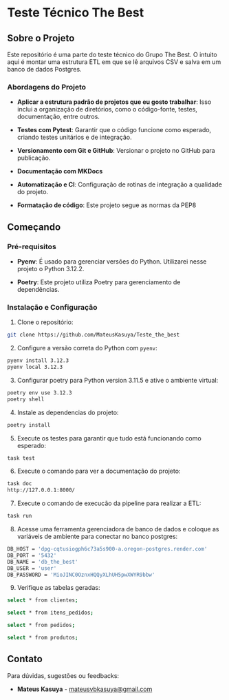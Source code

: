 # Teste Técnico The Best

## Sobre o Projeto

Este repositório é uma parte do teste técnico do Grupo The Best. O intuito aqui é montar uma estrutura ETL em que se lê arquivos CSV e salva em um banco de dados Postgres.
### Abordagens do Projeto

* **Aplicar a estrutura padrão de projetos que eu gosto trabalhar**: Isso inclui a organização de diretórios, como o código-fonte, testes, documentação, entre outros.

* **Testes com Pytest**: Garantir que o código funcione como esperado, criando testes unitários e de integração.

* **Versionamento com Git e GitHub**: Versionar o projeto no GitHub para publicação.

* **Documentação com MKDocs**

* **Automatização e CI**: Configuração de rotinas de integração a qualidade do projeto.

* **Formatação de código**: Este projeto segue as normas da PEP8

## Começando

### Pré-requisitos

* **Pyenv**: É usado para gerenciar versões do Python. Utilizarei nesse projeto o Python 3.12.2.

* **Poetry**: Este projeto utiliza Poetry para gerenciamento de dependências.

### Instalação e Configuração

1. Clone o repositório:

```bash
git clone https://github.com/MateusKasuya/Teste_the_best
```

2. Configure a versão correta do Python com `pyenv`:

```bash
pyenv install 3.12.3
pyenv local 3.12.3
```

3. Configurar poetry para Python version 3.11.5 e ative o ambiente virtual:

```bash
poetry env use 3.12.3
poetry shell
```

4. Instale as dependencias do projeto:

```bash
poetry install
```

5. Execute os testes para garantir que tudo está funcionando como esperado:

```bash
task test
```

6. Execute o comando para ver a documentação do projeto:

```bash
task doc
http://127.0.0.1:8000/
```

7. Execute o comando de execucão da pipeline para realizar a ETL:

```bash
task run
```

8. Acesse uma ferramenta gerenciadora de banco de dados e coloque as variáveis de ambiente para conectar no banco postgres:
```bash
DB_HOST = 'dpg-cqtusiogph6c73a5s900-a.oregon-postgres.render.com'
DB_PORT = '5432'
DB_NAME = 'db_the_best'
DB_USER = 'user'
DB_PASSWORD = 'MioJINC0OznxHQQyXLhUH5pwXWYR9bbw'
```

9. Verifique as tabelas geradas:
```bash
select * from clientes;

select * from itens_pedidos;

select * from pedidos; 

select * from produtos;
```
## Contato

Para dúvidas, sugestões ou feedbacks:

* **Mateus Kasuya** - [mateusvbkasuya@gmail.com](mailto:mateusvbkasuya@gmail.com)
